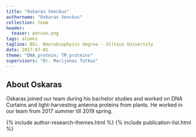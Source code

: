 ```yaml
---
title: "Oskaras Venckus"
authorname: "Oskaras Venckus"
collection: team
header:
  teaser: person.png
tags: alumni
tagline: BSc. Neurobiophyics degree - Vilnius University
date: 2017-07-01
theme: "DNA_protein; TM_proteins"
supervisors: "Dr. Marijonas Tutkus"
---
```


<h2>About Oskaras</h2>
Oskaras joined our team during his bachelor studies and worked on DNA Curtains and light-harvesting antenna proteins from plants. He worked in our team from 2017 summer till 2019 spring.


{% include author-research-themes.html %}
{% include publication-list.html %}
